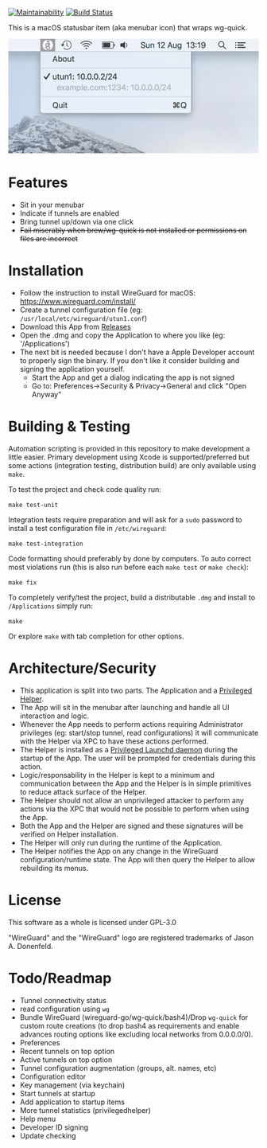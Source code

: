 [![Maintainability](https://api.codeclimate.com/v1/badges/66efb09de55fafe897e0/maintainability)](https://codeclimate.com/github/aequitas/macos-menubar-wireguard/maintainability)
[![Build Status](https://travis-ci.org/aequitas/macos-menubar-wireguard.svg?branch=master)](https://travis-ci.org/aequitas/macos-menubar-wireguard)

This is a macOS statusbar item (aka menubar icon) that wraps wg-quick.

![Screenshot](Misc/demo.png)


# Features

- Sit in your menubar
- Indicate if tunnels are enabled
- Bring tunnel up/down via one click
- ~~Fail miserably when brew/wg-quick is not installed or permissions on files are incorrect~~

# Installation

- Follow the instruction to install WireGuard for macOS: https://www.wireguard.com/install/
- Create a tunnel configuration file (eg: `/usr/local/etc/wireguard/utun1.conf`)
- Download this App from [Releases](https://github.com/aequitas/macos-menubar-wireguard/releases)
- Open the .dmg and copy the Application to where you like (eg: '/Applications')
- The next bit is needed because I don't have a Apple Developer account to properly sign the binary. If you don't like it consider building and signing the application yourself.
    - Start the App and get a dialog indicating the app is not signed
    - Go to: Preferences->Security & Privacy->General and click "Open Anyway"

# Building & Testing

Automation scripting is provided in this repository to make development a little easier. Primary development using Xcode is supported/preferred but some actions (integration testing, distribution build) are only available using `make`.

To test the project and check code quality run:

    make test-unit

Integration tests require preparation and will ask for a `sudo` password to install a test configuration file in `/etc/wireguard`:

    make test-integration

Code formatting should preferably by done by computers. To auto correct most violations run (this is also run before each `make test` or `make check`):

    make fix

To completely verify/test the project, build a distributable `.dmg` and install to `/Applications` simply run:

    make

Or explore `make` with tab completion for other options.

# Architecture/Security

- This application is split into two parts. The Application and a [Privileged Helper](https://developer.apple.com/library/archive/documentation/Security/Conceptual/SecureCodingGuide/Articles/AccessControl.html).
- The App will sit in the menubar after launching and handle all UI interaction and logic.
- Whenever the App needs to perform actions requiring Administrator privileges (eg: start/stop tunnel, read configurations) it will communicate with the Helper via XPC to have these actions performed.
- The Helper is installed as a [Privileged Launchd daemon](https://developer.apple.com/documentation/servicemanagement/1431078-smjobbless?language=objc) during the startup of the App. The user will be prompted for credentials during this action.
- Logic/responsability in the Helper is kept to a minimum and communication between the App and the Helper is in simple primitives to reduce attack surface of the Helper.
- The Helper should not allow an unprivileged attacker to perform any actions via the XPC that would not be possible to perform when using the App.
- Both the App and the Helper are signed and these signatures will be verified on Helper installation.
- The Helper will only run during the runtime of the Application.
- The Helper notifies the App on any change in the WireGuard configuration/runtime state. The App will then query the Helper to allow rebuilding its menus.

# License

This software as a whole is licensed under GPL-3.0

"WireGuard" and the "WireGuard" logo are registered trademarks of Jason A. Donenfeld.

# Todo/Readmap

- Tunnel connectivity status
- read configuration using `wg`
- Bundle WireGuard (wireguard-go/wg-quick/bash4)/Drop `wg-quick` for custom route creations (to drop bash4 as requirements and enable advances routing options like excluding local networks from 0.0.0.0/0).
- Preferences
- Recent tunnels on top option
- Active tunnels on top option
- Tunnel configuration augmentation (groups, alt. names, etc)
- Configuration editor
- Key management (via keychain)
- Start tunnels at startup
- Add application to startup items
- More tunnel statistics (privilegedhelper)
- Help menu
- Developer ID signing
- Update checking
